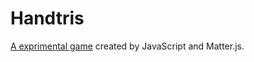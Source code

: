 # Handtris


<a href="https://tomotakatakahashi.github.io/handtris/index.html"/>A exprimental game</a> created by JavaScript and Matter.js.

